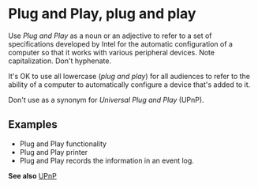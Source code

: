 # Plug and Play, plug and play

Use *Plug and Play* as a noun or an adjective to refer to a set of specifications developed by Intel for the automatic configuration of a computer so that it works with various peripheral devices. Note capitalization. Don't hyphenate.

It's OK to use all lowercase (*plug and play*) for all audiences to refer to the ability of a computer to automatically configure a device that's added to it.

Don't use as a synonym for *Universal Plug and Play* (UPnP).

## Examples

- Plug and Play functionality
- Plug and Play printer
- Plug and Play records the information in an event log.

**See also** [UPnP](../u/upnp.md)
